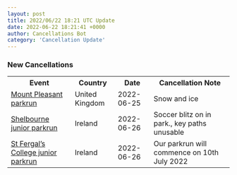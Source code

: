```yaml
---
layout: post
title: 2022/06/22 18:21 UTC Update
date: 2022-06-22 18:21:41 +0000
author: Cancellations Bot
category: 'Cancellation Update'
---
```


<h3>New Cancellations</h3>
<div class='hscrollable'>
<table style='width: 100%'>
    <tr>
        <th>Event</th>
        <th>Country</th>
        <th>Date</th>
        <th>Cancellation Note</th>
    </tr>
    <tr>
        <td><a href="">Mount Pleasant parkrun</a></td>
        <td>United Kingdom</td>
        <td>2022-06-25</td>
        <td>Snow and ice</td>
    </tr>
    <tr>
        <td><a href="https://www.parkrun.ie/shelbourne-juniors">Shelbourne junior parkrun</a></td>
        <td>Ireland</td>
        <td>2022-06-26</td>
        <td>Soccer blitz on in park., key paths unusable</td>
    </tr>
    <tr>
        <td><a href="">St Fergal’s College junior parkrun</a></td>
        <td>Ireland</td>
        <td>2022-06-26</td>
        <td>Our parkrun will commence on 10th July 2022</td>
    </tr>
</table>
</div>
